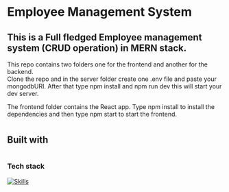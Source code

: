 <h1>Employee Management System</h1>

<h2>This is a Full fledged Employee management system (CRUD operation) in MERN stack.</h2>

This repo contains two folders one for the frontend and another for the backend. </br>
Clone the repo and in the server folder create one .env file and paste your mongodbURI. After that type npm install and npm run dev this will start your dev server.

The frontend folder contains the React app. Type npm install to install the dependencies and then type npm start to start the frontend.

# <h2> Built with</h2>
# <h3>Tech stack</h3>
[![Skills](https://skills.thijs.gg/icons?i=js,html,css,react,nodejs,express)](https://skills.thijs.gg)
